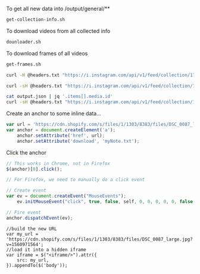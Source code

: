 

To get all new data into /output/general/**
```sh
get-collection-info.sh 
```


To download videos from all collected info
```sh
dounloader.sh
```

To download frames of all videos
```sh
get-frames.sh
```


```sh
curl -H @headers.txt "https://i.instagram.com/api/v1/feed/collection/17852729468262794/posts/?max_id=" | gunzip | jq

curl -sH @headers.txt "https://i.instagram.com/api/v1/feed/collection/17852729468262794/posts/?max_id=" | gunzip | jq >> output.json

cat output.json | jq '.items[].media.id'
curl -sH @headers.txt "https://i.instagram.com/api/v1/feed/collection/17909366908042779/posts/?max_id=" | gunzip | jq >> output.json
```


Create an anchor to some inline data...
```js
var url = 'https://cdn.shopify.com/s/files/1/1303/8383/files/DSC_0087_large.jpg?v=1560971564';
var anchor = document.createElement('a');
    anchor.setAttribute('href', url);
    anchor.setAttribute('download', 'myNote.txt');
```

Click the anchor
```js
// This works in Chrome, not in Firefox
$(anchor)[0].click();

// For Firefox, we need to manually do a click event

// Create event
var ev = document.createEvent("MouseEvents");
    ev.initMouseEvent("click", true, false, self, 0, 0, 0, 0, 0, false, false, false, false, 0, null);

// Fire event
anchor.dispatchEvent(ev);
```




```
//build the new URL
var my_url = 'https://cdn.shopify.com/s/files/1/1303/8383/files/DSC_0087_large.jpg?v=1560971564';
//load it into a hidden iframe
var iframe = $("<iframe/>").attr({
    src: my_url,
}).appendTo($('body'));
```
